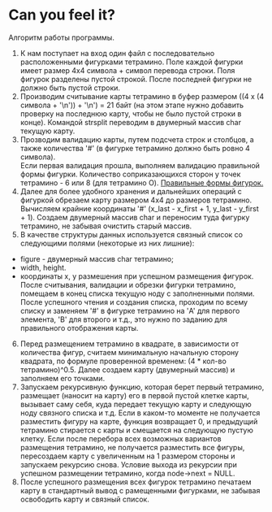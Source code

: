 # Can you feel it?
Алгоритм работы программы.
1. К нам поступает на вход один файл с последовательно расположенными фигурками тетрамино.
  Поле каждой фигурки имеет размер 4х4 символа + символ перевода строки.
  Поля фигурок разделены пустой строкой.
  После последней фигурки не должно быть пустой строки.
2. Производим считывание карты тетрамино в буфер размером ((4 х (4 символа + '\n')) + '\n') = 21 байт (на этом этапе нужно добавить проверку на последнюю карту, чтобы не было пустой строки в конце). Командой strsplit переводим в двумерный массив char текущую карту.<br>
3. Прозводим валидацию карты, путем подсчета строк и столбцов, а также количества '#' (в фигурке тетрамино должно быть ровно 4 символа).<br>
  Если первая валидация прошла, выполняем валидацию правильной формы фигурки. Количество соприказающихся сторон у точек тетрамино - 6 или 8 (для тетрамино O). <a href="https://github.com/go0h/fillit/blob/master/tetraminos">Правильные формы фигурок.<a><br>
4. Далее для более удобного хранения и дальнейших операций с фигуркой обрезаем карту размером 4х4 до размеров тетрамино.
  Вычисляем крайние координаты '#' (x_last - x_first + 1, y_last - y_first + 1). Создаем двумерный массив char и переносим туда фигурку тетрамино, не забывая очистить старый массив.<br>
5. В качестве структуры данных используется связный список со следующими полями (некоторые из них лишние):
  - figure - двумерный массив char тетрамино;
  - width, height.
  - координаты x, y размешения при успешном размещения фигурок.
  После считывания, валидации и обрезки фигурки тетрамино, помещаем в конец списка текущую ноду с заполненными полями. После успешного чтения и создания списка, проходим по всему списку и заменяем '#' в фигурке тетрамино на 'A' для первого элемента, 'B' для второго и т.д., это нужно по заданию для правильного отображения карты.<br>
6. Перед размещением тетрамино в квадрате, в зависимости от количества фигур, считаем минимальную начальную сторону квадрата, по формуле проверенной временем: (4 * кол-во тетрамино)^0.5. Далее создаем карту (двумерный массив) и заполняем его точками.<br>
7. Запускаем рекурсивную функцию, которая берет первый тетрамино, размещает (наносит на карту) его в первой пустой клетке карты, вызывает саму себя, куда передает текущую карту и следующую ноду связного списка и т.д. Если в каком-то моменте не получается разместить фигуру на карте, функция возвращает 0, и предыдущий тетрамино стирается с карты и смещается на следующую пустую клетку. Если после перебора всех возможных вариантов размещения тетрамино, не получается разместить все фигуры, пересоздаем карту с увеличенным на 1 размером стороны и запускаем рекурсию снова. Условие выхода из рекурсии при успешном размещении тетрамино, когда node->next = NULL.
8. После успешного размещения всех фигурок тетрамино печатаем карту в стандартный вывод с рамещенными фигурками, не забывая освободить карту и связный список.

